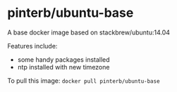 # pinterb/ubuntu-base

A base docker image based on stackbrew/ubuntu:14.04

Features include:   
* some handy packages installed   
* ntp installed with new timezone   

To pull this image:
`docker pull pinterb/ubuntu-base`
